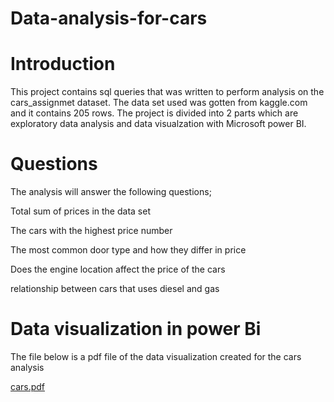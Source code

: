 # Data-analysis-for-cars

# Introduction
This project contains sql queries that was written to perform analysis on the cars_assignmet dataset. The data set used was gotten from kaggle.com and it contains 205 rows. The project is divided into 2 parts which are exploratory data analysis and data visualzation with Microsoft power BI.

# Questions
The analysis will answer the following questions;

Total sum of prices in the data set

The cars with the highest price number

The most common door type and how they differ in price

Does the engine location affect the price of the cars

relationship between cars that uses diesel and gas

# Data visualization in power Bi 
The file below is a pdf file of the data visualization created for the cars analysis

[cars.pdf](https://github.com/divine442/Data-analysis-for-cars/files/9497521/cars.pdf)
